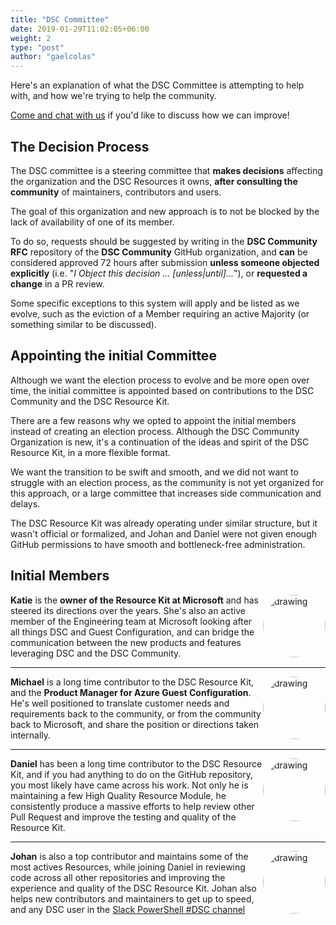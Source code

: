 ```yaml
---
title: "DSC Committee"
date: 2019-01-29T11:02:05+06:00
weight: 2
type: "post"
author: "gaelcolas"
---
```


Here's an explanation of what the DSC Committee is attempting to help with, and how we're trying to help the community.

[Come and chat with us](/community/contact/) if you'd like to discuss how we can improve!

## The Decision Process

The DSC committee is a steering committee that **makes decisions** affecting the organization and the DSC Resources it owns, **after consulting the community** of maintainers, contributors and users.

The goal of this organization and new approach is to not be blocked by the lack of availability of one of its member.

To do so, requests should be suggested by writing in the **DSC Community RFC** repository of the **DSC Community** GitHub organization, and **can** be considered approved 72 hours after submission **unless someone objected explicitly** (i.e. "_I Object this decision ... [unless|until]..._"), or **requested a change** in a PR review.

Some specific exceptions to this system will apply and be listed as we evolve, such as the eviction of a Member requiring an active Majority (or something similar to be discussed).

## Appointing the initial Committee

Although we want the election process to evolve and be more open over time, the initial committee is appointed based on contributions to the DSC Community and the DSC Resource Kit.

There are a few reasons why we opted to appoint the initial members instead of creating an election process. Although the DSC Community Organization is new, it's a continuation of the ideas and spirit of the DSC Resource Kit, in a more flexible format.

We want the transition to be swift and smooth, and we did not want to struggle with an election process, as the community is not yet organized for this approach, or a large committee that increases side communication and delays.

The DSC Resource Kit was already operating under similar structure, but it wasn't official or formalized, and Johan and Daniel were not given enough GitHub permissions to have smooth and bottleneck-free administration.

## Initial Members

<a href="https://github.com/kwirkykat" target="_blank"><img src="https://avatars0.githubusercontent.com/u/6372220?s=400&v=4" alt="drawing" style="width:100px; display:block; float: right; margin-left: auto;margin-right:auto; padding-left: 0px; border-radius:50%" /></a>

**Katie** is the **owner of the Resource Kit at Microsoft** and has steered its directions over the years. She's also an active member of the Engineering team at Microsoft looking after all things DSC and Guest Configuration, and can bridge the communication between the new products and features leveraging DSC and the DSC Community.

<hr />
<a href="https://github.com/mgreenegit" target="_blank"><img src="https://avatars1.githubusercontent.com/u/5178939?s=400&v=4" alt="drawing" style="width:100px; display:block; float: right; margin-left: auto;margin-right:auto; padding-left: 0px; border-radius:50%" /></a>

**Michael** is a long time contributor to the DSC Resource Kit, and the **Product Manager for Azure Guest Configuration**. He's well positioned to translate customer needs and requirements back to the community, or from the community back to Microsoft, and share the position or directions taken internally.

<hr />
<a href="https://github.com/plagueho" target="_blank"><img src="https://avatars0.githubusercontent.com/u/7589164?s=400&v=4" alt="drawing" style="width:100px; display:block; float: right; margin-left: auto;margin-right:auto; padding-left: 0px; border-radius:50%" /></a>

**Daniel** has been a long time contributor to the DSC Resource Kit, and if you had anything to do on the GitHub repository, you most likely have came across his work. Not only he is maintaining a few High Quality Resource Module, he consistently produce a massive efforts to help review other Pull Request and improve the testing and quality of the Resource Kit.

<hr />
<a href="https://github.com/johlju" target="_blank"><img src="https://avatars3.githubusercontent.com/u/7189721?s=400&v=4" alt="drawing" style="width:100px; display:block; float: right; margin-left: auto;margin-right:auto; padding-left: 0px; border-radius:50%" /></a>

**Johan** is also a top contributor and maintains some of the most actives Resources, while joining Daniel in reviewing code across all other repositories and improving the experience and quality of the DSC Resource Kit. Johan also helps new contributors and maintainers to get up to speed, and any DSC user in the [Slack PowerShell #DSC channel](/community/contact/)
